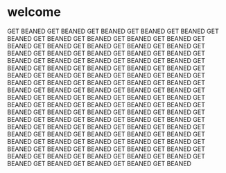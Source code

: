 # welcome 
GET BEANED GET BEANED GET BEANED GET BEANED GET BEANED GET BEANED GET BEANED GET BEANED GET BEANED GET BEANED GET BEANED GET BEANED GET BEANED GET BEANED GET BEANED GET BEANED GET BEANED GET BEANED GET BEANED GET BEANED GET BEANED GET BEANED GET BEANED GET BEANED GET BEANED GET BEANED GET BEANED GET BEANED GET BEANED GET BEANED GET BEANED GET BEANED GET BEANED GET BEANED GET BEANED GET BEANED GET BEANED GET BEANED GET BEANED GET BEANED GET BEANED GET BEANED GET BEANED GET BEANED GET BEANED GET BEANED GET BEANED GET BEANED GET BEANED GET BEANED GET BEANED GET BEANED GET BEANED GET BEANED GET BEANED GET BEANED GET BEANED GET BEANED GET BEANED GET BEANED GET BEANED GET BEANED GET BEANED GET BEANED GET BEANED GET BEANED GET BEANED GET BEANED GET BEANED GET BEANED GET BEANED GET BEANED GET BEANED GET BEANED GET BEANED GET BEANED GET BEANED GET BEANED GET BEANED GET BEANED GET BEANED GET BEANED GET BEANED GET BEANED GET BEANED GET BEANED GET BEANED GET BEANED GET BEANED GET BEANED GET BEANED GET BEANED GET BEANED GET BEANED GET BEANED 
